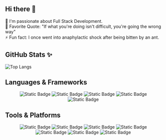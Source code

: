## Hi there 👋
🔭 I'm passionate about Full Stack Development.  
🌱 Favorite Quote: "If what you're doing isn't difficult, you're going the wrong way"  
⚡ Fun fact: I once went into anaphylactic shock after being bitten by an ant.  

<!--
<p align="center">
  <img src="https://media.giphy.com/media/MiZHDIEMFaNzHRRGth/giphy.gif" width="200" style="display: block; margin: auto;"/>
</p>
-->

<!--
**y-nguye/y-nguye** is a ✨ _special_ ✨ repository because its `README.md` (this file) appears on your GitHub profile.

Here are some ideas to get you started:

- 🔭 I’m currently working on ...
- 🌱 I’m currently learning ...
- 👯 I’m looking to collaborate on ...
- 🤔 I’m looking for help with ...
- 💬 Ask me about ...
- 📫 How to reach me: ...
- 😄 Pronouns: ...
- ⚡ Fun fact: ...
-->

## GitHub Stats ✨
![Top Langs](https://github-readme-stats.vercel.app/api/top-langs/?username=y-nguye&layout=compact)

## Languages & Frameworks
<p align="center">
  <img alt="Static Badge" src="https://img.shields.io/badge/JavaScript-%23F7DF1E?style=for-the-badge&logo=javascript&logoColor=black">
  <img alt="Static Badge" src="https://img.shields.io/badge/php-%23777BB4?style=for-the-badge&logo=php&logoColor=white">
  <img alt="Static Badge" src="https://img.shields.io/badge/laravel-%23FF2D20?style=for-the-badge&logo=laravel&logoColor=white">
  <img alt="Static Badge" src="https://img.shields.io/badge/c-%23A8B9CC?style=for-the-badge&logo=c&logoColor=black">
  <img alt="Static Badge" src="https://img.shields.io/badge/c%2B%2B-%2300599C?style=for-the-badge&logo=c%2B%2B&logoColor=white">
</p>

## Tools & Platforms
<p align="center">
  <img alt="Static Badge" src="https://img.shields.io/badge/git-%23F05032?style=for-the-badge&logo=git&logoColor=white">
  <img alt="Static Badge" src="https://img.shields.io/badge/github-%23181717?style=for-the-badge&logo=github&logoColor=white">
  <img alt="Static Badge" src="https://img.shields.io/badge/mysql-%234479A1?style=for-the-badge&logo=mysql&logoColor=white">
  <img alt="Static Badge" src="https://img.shields.io/badge/espressif-%23E7352C?style=for-the-badge&logo=espressif&logoColor=white">
  <img alt="Static Badge" src="https://img.shields.io/badge/raspberry%20pi-%23A22846?style=for-the-badge&logo=raspberrypi">
  <img alt="Static Badge" src="https://img.shields.io/badge/visual%20studio%20code-%23007ACC?style=for-the-badge&logo=visualstudiocode&logoColor=white">
  <img alt="Static Badge" src="https://img.shields.io/badge/obsidian-%237C3AED?style=for-the-badge&logo=obsidian&logoColor=white">

</p>
